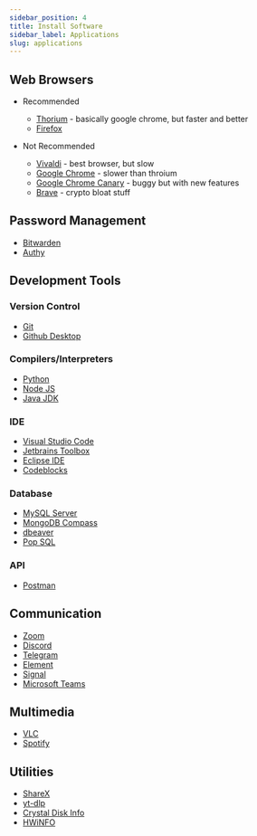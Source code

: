 ```yaml
---
sidebar_position: 4
title: Install Software
sidebar_label: Applications
slug: applications
---
```


## Web Browsers

- Recommended
    - [Thorium](https://thorium.rocks/) - basically google chrome, but faster and better
    - [Firefox](https://www.mozilla.org/en-US/firefox/new/)

- Not Recommended
    - [Vivaldi](https://vivaldi.com/download/) - best browser, but slow 
    - [Google Chrome](https://www.google.com/chrome/) - slower than throium
    - [Google Chrome Canary](https://www.google.com/chrome/canary/) - buggy but with new features
    - [Brave](https://brave.com/download/) - crypto bloat stuff


## Password Management

- [Bitwarden](https://bitwarden.com/download/)
- [Authy](https://authy.com/download/)

## Development Tools

### Version Control

- [Git](https://git-scm.com/downloads)
- [Github Desktop](https://desktop.github.com/)

### Compilers/Interpreters

- [Python](https://www.python.org/downloads/)
- [Node JS](https://nodejs.org/en/download/)
- [Java JDK](https://www.oracle.com/java/technologies/downloads/)

### IDE

- [Visual Studio Code](https://code.visualstudio.com/download)
- [Jetbrains Toolbox](https://www.jetbrains.com/toolbox-app/)
- [Eclipse IDE](https://eclipseide.org/)
- [Codeblocks](https://www.codeblocks.org/downloads/)

### Database

- [MySQL Server](https://dev.mysql.com/downloads/mysql/)
- [MongoDB Compass](https://www.mongodb.com/try/download/compass)
- [dbeaver](https://dbeaver.io/)
- [Pop SQL](https://popsql.com/download)


### API

- [Postman](https://www.postman.com/downloads/)

## Communication

- [Zoom](https://zoom.us/download)
- [Discord](https://discord.com/download)
- [Telegram](https://desktop.telegram.org/)
- [Element](https://element.io/download)
- [Signal](https://signal.org/download/windows/)
- [Microsoft Teams](https://www.microsoft.com/en-us/microsoft-teams/download-app)

## Multimedia

- [VLC](https://www.videolan.org/vlc/)
- [Spotify](https://www.spotify.com/de/download/windows/)


## Utilities

- [ShareX](https://getsharex.com/downloads)
- [yt-dlp](https://github.com/yt-dlp/yt-dlp/releases)
- [Crystal Disk Info](https://crystalmark.info/en/software/crystaldiskinfo/)
- [HWiNFO](https://www.hwinfo.com/download/)
